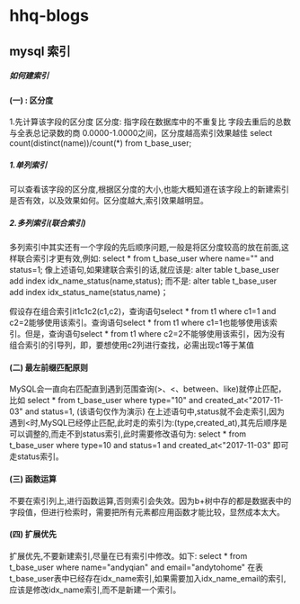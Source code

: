 # hhq-blogs
## mysql 索引
##### 如何建索引
####  (一)  : 区分度
1.先计算该字段的区分度
区分度: 指字段在数据库中的不重复比 字段去重后的总数与全表总记录数的商 0.0000-1.0000之间，区分度越高索引效果越佳
select count(distinct(name))/count(*) from t_base_user;
#####  1.单列索引
可以查看该字段的区分度,根据区分度的大小,也能大概知道在该字段上的新建索引是否有效，以及效果如何。区分度越大,索引效果越明显。
##### 2.多列索引(联合索引)
多列索引中其实还有一个字段的先后顺序问题,一般是将区分度较高的放在前面,这样联合索引才更有效,例如:
select * from t_base_user where name="" and status=1;
像上述语句,如果建联合索引的话,就应该是:
alter table t_base_user add index idx_name_status(name,status);
而不是:
alter table t_base_user add index idx_status_name(status,name)；

假设存在组合索引it1c1c2(c1,c2)，查询语句select * from t1 where c1=1 and c2=2能够使用该索引。查询语句select * from t1 where c1=1也能够使用该索引。但是，查询语句select * from t1 where c2=2不能够使用该索引，因为没有组合索引的引导列，即，要想使用c2列进行查找，必需出现c1等于某值
#### (二) 最左前缀匹配原则
MySQL会一直向右匹配直到遇到范围查询(>、<、between、like)就停止匹配，比如
select * from t_base_user where type="10" and created_at<"2017-11-03" and status=1, (该语句仅作为演示)
在上述语句中,status就不会走索引,因为遇到<时,MySQL已经停止匹配,此时走的索引为:(type,created_at),其先后顺序是可以调整的,而走不到status索引,此时需要修改语句为:
select * from t_base_user where type=10 and status=1 and created_at<"2017-11-03"
即可走status索引。
#### (三) 函数运算
  不要在索引列上,进行函数运算,否则索引会失效。因为b+树中存的都是数据表中的字段值，但进行检索时，需要把所有元素都应用函数才能比较，显然成本太大。

#### (四) 扩展优先
  扩展优先,不要新建索引,尽量在已有索引中修改。如下:
select * from t_base_user where name="andyqian" and email="andytohome"
在表t_base_user表中已经存在idx_name索引,如果需要加入idx_name_email的索引,应该是修改idx_name索引,而不是新建一个索引。

